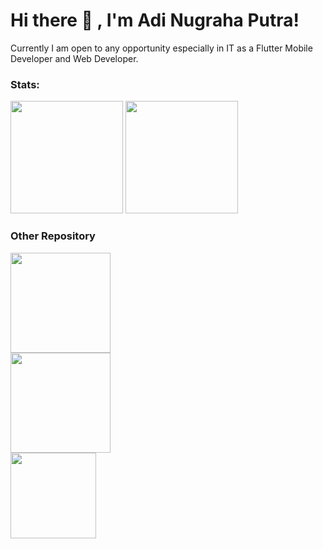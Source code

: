 # Hi there 👋 , I'm Adi Nugraha Putra!
Currently I am open to any opportunity especially in IT as a Flutter Mobile Developer and Web Developer. 

### Stats:
<p>
    <img src="https://github-readme-stats.vercel.app/api?username=nuhptr)" height=180 />
    <img src="https://github-readme-stats.vercel.app/api/top-langs/?username=nuhptr&layout=compact" height=180 />
</p>


### Other Repository
<p>
     <img src="https://github-readme-stats.vercel.app/api/pin/?username=nuhptr&repo=flutter-clean-architecture-sample&show_owner=true)" height=160/>
    <br>
    <img src="https://github-readme-stats.vercel.app/api/pin/?username=nuhptr&repo=Github-Tutorial&show_owner=true)" height=160/>
    <br>
    <img src="https://github-readme-stats.vercel.app/api/pin/?username=nuhptr&repo=Code-Laravel-Journey&show_owner=true)" height=137/>
</p>
